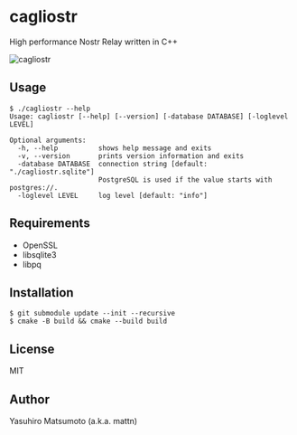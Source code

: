 # cagliostr

High performance Nostr Relay written in C++

![cagliostr](cagliostr.png)

## Usage

```
$ ./cagliostr --help
Usage: cagliostr [--help] [--version] [-database DATABASE] [-loglevel LEVEL]

Optional arguments:
  -h, --help          shows help message and exits 
  -v, --version       prints version information and exits 
  -database DATABASE  connection string [default: "./cagliostr.sqlite"]
                      PostgreSQL is used if the value starts with postgres://.
  -loglevel LEVEL     log level [default: "info"]
```

## Requirements

* OpenSSL
* libsqlite3
* libpq

## Installation

```
$ git submodule update --init --recursive
$ cmake -B build && cmake --build build
```

## License

MIT

## Author

Yasuhiro Matsumoto (a.k.a. mattn)
